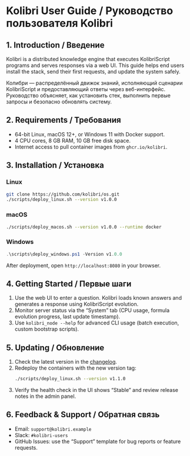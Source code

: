 # Kolibri User Guide / Руководство пользователя Kolibri

## 1. Introduction / Введение

Kolibri is a distributed knowledge engine that executes KolibriScript programs
and serves responses via a web UI. This guide helps end users install the stack,
send their first requests, and update the system safely.

Колибри — распределённый движок знаний, исполняющий сценарии KolibriScript и
предоставляющий ответы через веб-интерфейс. Руководство объясняет, как установить
стек, выполнить первые запросы и безопасно обновлять систему.

## 2. Requirements / Требования

- 64-bit Linux, macOS 12+, or Windows 11 with Docker support.
- 4 CPU cores, 8 GB RAM, 10 GB free disk space.
- Internet access to pull container images from `ghcr.io/kolibri`.

## 3. Installation / Установка

### Linux
```bash
git clone https://github.com/kolibri/os.git
./scripts/deploy_linux.sh --version v1.0.0
```

### macOS
```bash
./scripts/deploy_macos.sh --version v1.0.0 --runtime docker
```

### Windows
```powershell
.\scripts\deploy_windows.ps1 -Version v1.0.0
```

After deployment, open `http://localhost:8080` in your browser.

## 4. Getting Started / Первые шаги

1. Use the web UI to enter a question. Kolibri loads known answers and generates
   a response using KolibriScript evolution.
2. Monitor server status via the “System” tab (CPU usage, formula evolution
   progress, last update timestamp).
3. Use `kolibri_node --help` for advanced CLI usage (batch execution, custom
   bootstrap scripts).

## 5. Updating / Обновление

1. Check the latest version in the [changelog](../CHANGELOG.md).
2. Redeploy the containers with the new version tag:
   ```bash
   ./scripts/deploy_linux.sh --version v1.1.0
   ```
3. Verify the health check in the UI shows “Stable” and review release notes in
   the admin panel.

## 6. Feedback & Support / Обратная связь

- Email: `support@kolibri.example`
- Slack: `#kolibri-users`
- GitHub Issues: use the “Support” template for bug reports or feature requests.

